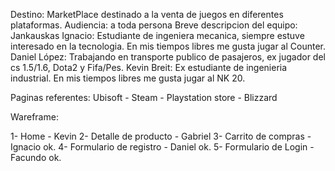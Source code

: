 Destino: MarketPlace destinado a la venta de juegos en diferentes plataformas.
Audiencia: a toda persona
Breve descripcion del equipo: 
Jankauskas Ignacio: Estudiante de ingeniera mecanica, siempre estuve interesado en la tecnologia. En mis tiempos libres me gusta jugar al Counter. 
Daniel López: Trabajando en transporte publico de pasajeros, ex jugador del cs 1.5/1.6, Dota2 y Fifa/Pes.
Kevin Breit: Ex estudiante de ingenieria industrial. En mis tiempos libres me gusta jugar al NK 20.

Paginas referentes: Ubisoft - Steam - Playstation store - Blizzard


Wareframe:

1- Home - Kevin
2- Detalle de producto - Gabriel
3- Carrito de compras - Ignacio ok.
4- Formulario de registro - Daniel ok.
5- Formulario de Login - Facundo ok.